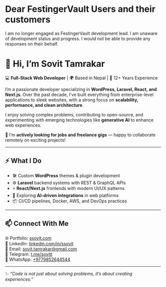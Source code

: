 # Dear FestingerVault Users and their customers
I am no longer engaged as FestingerVault development lead. I am unaware of development status and progress. I would not be able to provide any responses on their behalf.


# 👋 Hi, I’m Sovit Tamrakar  

💻 **Full-Stack Web Developer** | 🌍 Based in Nepal | 🚀 12+ Years Experience  

I’m a passionate developer specializing in **WordPress, Laravel, React, and Next.js**. Over the past decade, I’ve built everything from enterprise-level applications to sleek websites, with a strong focus on **scalability, performance, and clean architecture**.  

I enjoy solving complex problems, contributing to open-source, and experimenting with emerging technologies like **generative AI** to enhance web experiences.  

💼 I’m **actively looking for jobs and freelance gigs** — happy to collaborate remotely on exciting projects!  

---

## ⚡️ What I Do  
- 🛠️ Custom **WordPress** themes & plugin development  
- ⚙️ **Laravel** backend systems with REST & GraphQL APIs  
- ⚡ **React/Next.js** frontends with modern UI/UX patterns  
- 🤖 Exploring **AI-driven integrations** in web platforms  
- 📦 CI/CD pipelines, Docker, AWS, and DevOps practices  

---

## 📫 Connect With Me  
🌐 Portfolio: [ssovit.com](https://ssovit.com)  
💼 LinkedIn: [linkedin.com/in/ssovit](https://linkedin.com/in/ssovit)  
📧 Email: [sovit.tamrakar@gmail.com](mailto:sovit.tamrakar@gmail.com)  
💬 Telegram: [t.me/sovitt](https://t.me/sovitt)  
📱 WhatsApp: [+9779852644544](https://wa.me/9779852644544)  

---

✨ *“Code is not just about solving problems, it’s about creating experiences.”*  
